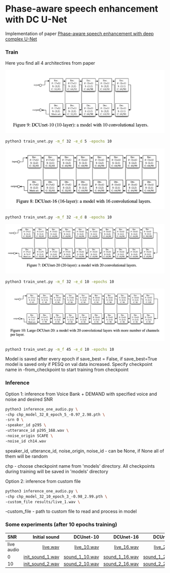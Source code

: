 # Phase-aware speech enhancement with DC U-Net
Implementation of paper [Phase-aware speech enhancement with deep complex U-Net](https://openreview.net/pdf?id=SkeRTsAcYm) 

### Train
Here you find all 4 architectires from paper

![DCUnet_10](images/DCUnet_10.png)

```bash
python3 train_unet.py -m_f 32 -e_d 5 -epochs 10
```

![DCUnet_16](images/DCUnet_16.png)

```bash
python3 train_unet.py -m_f 32 -e_d 8 -epochs 10
```

![DCUnet_20](images/DCUnet_20.png)

```bash
python3 train_unet.py -m_f 32 -e_d 10 -epochs 10
```

![DCUnet_20](images/Large_DCUnet_20.png)

```bash
python3 train_unet.py -m_f 45 -e_d 10 -epochs 10
```

Model is saved after every epoch if save_best = False, if save_best=True
model is saved only if PESQ on val data increased.
Specify checkpoint name in -from_checkpoint to start training from checkpoint

### Inference
Option 1: inference from Voice Bank + DEMAND with specified voice and noise and 
desired SNR

```bash
python3 inference_one_audio.py \
-chp chp_model_32_8_epoch_5_-0.97_2.98.pth \
-srn 0 \
-speaker_id p295 \
-utterance_id p295_168.wav \
-noise_origin SCAFE \
-noise_id ch14.wav
```
speaker_id, utterance_id, noise_origin, noise_id - can be None, if None
all of them will be random

chp - choose checkpoint name from 'models' directory. All checkpoints during training will be saved in
'models' directory

Option 2: inference from custom file
```bash
python3 inference_one_audio.py \
-chp chp_model_32_10_epoch_3_-0.98_2.99.pth \
-custom_file results/live_1.wav \
```
-custom_file - path to custom file to read and process in model

### Some experiments (after 10 epochs training)

|  SNR          |  Initial sound| DCUnet-10     | DCUnet-16  | DCUnet-20 |
| :-------------|-------------:| -------------:|-----------:|----------:|
| live audio    | [live.wav](results/live_1.wav) |[live_10.wav](results/model_32_5_9_live_1.wav) | [live_16.wav](results/model_32_8_6_live_1.wav) |[live_20.wav](results/model_32_10_6_live_1.wav)|
| 0             | [init_sound_1.wav](results/init_sound_p361_010_TMETRO_ch01_0.wav) |[sound_1_10.wav](results/model_32_5_9_p361_010_TMETRO_ch01_0.wav) | [sound_1_16.wav](results/model_32_8_9_p361_010_TMETRO_ch01_0.wav) |[sound_1_20.wav](results/model_32_10_6_p361_010_TMETRO_ch01_0.wav)|
| 10            | [init_sound_2.wav](results/init_sound_p361_010_TMETRO_ch01_10.wav) |[sound_2_10.wav](results/model_32_5_9_p361_010_TMETRO_ch01_10.wav) | [sound_2_16.wav](results/model_32_8_9_p361_010_TMETRO_ch01_10.wav) |[sound_2_20.wav](results/model_32_10_6_p361_010_TMETRO_ch01_10.wav)|

